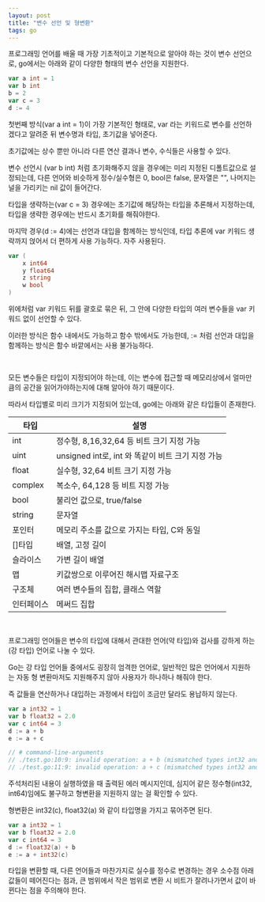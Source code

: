 ```yaml
---
layout: post
title: "변수 선언 및 형변환"
tags: go
---
```


프로그래밍 언어를 배울 때 가장 기초적이고 기본적으로 알아야 하는 것이 변수 선언으로, go에서는 아래와 같이 다양한 형태의 변수 선언을 지원한다.

```go
var a int = 1
var b int
b = 2
var c = 3
d := 4
```

첫번째 방식(var a int = 1)이 가장 기본적인 형태로, var 라는 키워드로 변수를 선언하겠다고 알려준 뒤 변수명과 타입, 초기값을 넣어준다.

초기값에는 상수 뿐만 아니라 다른 연산 결과나 변수, 수식들은 사용할 수 있다.

변수 선언시 (var b int) 처럼 초기화해주지 않을 경우에는 미리 지정된 디폴트값으로 설정되는데, 다른 언어와 비슷하게 정수/실수형은 0, bool은 false, 문자열은 "", 나머지는 널을 가리키는 nil 값이 들어간다.

타입을 생략하는(var c = 3) 경우에는 초기값에 해당하는 타입을 추론해서 지정하는데, 타입을 생략한 경우에는 반드시 초기화를 해줘야한다.

마지막 경우(d := 4)에는 선언과 대입을 함께하는 방식인데, 타입 추론에 var 키워드 생략까지 얹어서 더 편하게 사용 가능하다. 자주 사용된다.

```go
var (
    x int64
    y float64
    z string
    w bool
)
```

위에처럼 var 키워드 뒤를 괄호로 묶은 뒤, 그 안에 다양한 타입의 여러 변수들을 var 키워드 없이 선언할 수 있다.

이러한 방식은 함수 내에서도 가능하고 함수 밖에서도 가능한데, := 처럼 선언과 대입을 함께하는 방식은 함수 바깥에서는 사용 불가능하다.

<br>

모든 변수들은 타입이 지정되어야 하는데, 이는 변수에 접근할 때 메모리상에서 얼마만큼의 공간을 읽어가야하는지에 대해 알아야 하기 때문이다.

따라서 타입별로 미리 크기가 지정되어 있는데, go에는 아래와 같은 타입들이 존재한다.

| 타입 | 설명 |
| --- | --- |
| int | 정수형, 8,16,32,64 등 비트 크기 지정 가능 |
| uint | unsigned int로, int 와 똑같이 비트 크기 지정 가능 |
| float | 실수형, 32,64 비트 크기 지정 가능 |
| complex | 복소수, 64,128 등 비트 지정 가능 |
| bool | 불리언 값으로, true/false |
| string | 문자열 |
| 포인터 | 메모리 주소를 값으로 가지는 타입, C와 동일 |
| []타입 | 배열, 고정 길이 |
| 슬라이스 | 가변 길이 배열 |
| 맵 | 키값쌍으로 이루어진 해시맵 자료구조 |
| 구조체 | 여러 변수들의 집합, 클래스 역할 |
| 인터페이스 | 메써드 집합 |

<br>

프로그래밍 언어들은 변수의 타입에 대해서 관대한 언어(약 타입)와 검사를 강하게 하는(강 타입) 언어로 나눌 수 있다.

Go는 강 타입 언어들 중에서도 굉장히 엄격한 언어로, 일반적인 많은 언어에서 지원하는 자동 형 변환마저도 지원해주지 않아 사용자가 하나하나 해줘야 한다.

즉 값들을 연산하거나 대입하는 과정에서 타입이 조금만 달라도 용납하지 않는다.

```go
var a int32 = 1
var b float32 = 2.0
var c int64 = 3
d := a + b
e := a + c

// # command-line-arguments
// ./test.go:10:9: invalid operation: a + b (mismatched types int32 and float32)
// ./test.go:11:9: invalid operation: a + c (mismatched types int32 and int64)
```

주석처리된 내용이 실행하였을 때 출력된 에러 메시지인데, 심지어 같은 정수형(int32, int64)임에도 불구하고 형변환을 지원하지 않는 걸 확인할 수 있다.

형변환은 int32(c), float32(a) 와 같이 타입명을 가지고 묶어주면 된다.

```go
var a int32 = 1
var b float32 = 2.0
var c int64 = 3
d := float32(a) + b
e := a + int32(c)
```

타입을 변환할 때, 다른 언어들과 마찬가지로 실수를 정수로 변경하는 경우 소수점 아래 값들이 떼어진다는 점과, 큰 범위에서 작은 범위로 변환 시 비트가 잘려나가면서 값이 바뀐다는 점을 주의해야 한다.
